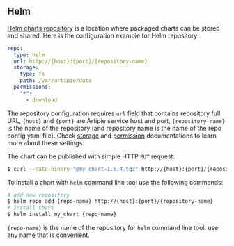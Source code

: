 ## Helm

[Helm charts repository](https://helm.sh/docs/topics/chart_repository/) is a location where packaged 
charts can be stored and shared. Here is the configuration example for Helm repository:
```yaml
repo:
  type: helm
  url: http://{host}:{port}/{repository-name}
  storage:
    type: fs
    path: /var/artipie/data
  permissions:
    "*":
      - download
```

The repository configuration requires `url` field that contains repository full URL,
`{host}` and `{port}` are Artipie service host and port, `{repository-name}`
is the name of the repository (and repository name is the name of the repo config yaml file). Check
[storage](./Configuration-Storage.md) and [permission](./Configuration-Repository-Permissions.md)
documentations to learn more about these settings.

The chart can be published with simple HTTP `PUT` request:

```bash
$ curl --data-binary "@my_chart-1.6.4.tgz" http://{host}:{port}/{repository-name}/my_chart-1.6.4.tgz
```

To install a chart with `helm` command line tool use the following commands:
```bash
# add new repository
$ helm repo add {repo-name} http://{host}:{port}/{repository-name}
# install chart
$ helm install my_chart {repo-name}
```
`{repo-name}` is the name of the repository for `helm` command line tool, use any name that is convenient.
